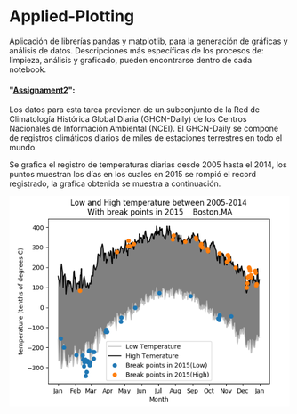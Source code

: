 # Applied-Plotting


Aplicación de librerías pandas y matplotlib, para la generación de gráficas y análisis de datos. Descripciones más específicas de los procesos de: limpieza, análisis y graficado, pueden encontrarse dentro de cada notebook.

#### "[Assignament2](https://github.com/Mahonry/Applied-Plotting/blob/master/Assignment2.ipynb)":

Los datos para esta tarea provienen de un subconjunto de la Red de Climatología Histórica Global Diaria (GHCN-Daily) de los Centros Nacionales de Información Ambiental (NCEI). El GHCN-Daily se compone de registros climáticos diarios de miles de estaciones terrestres en todo el mundo. 

Se grafica el registro de temperaturas diarias desde 2005  hasta el 2014, los puntos muestran los días en los cuales en 2015 se rompió el record registrado, la grafica obtenida se muestra a continuación.

<p align="center">
  <img src="./Assigment 2.png">
</p>
